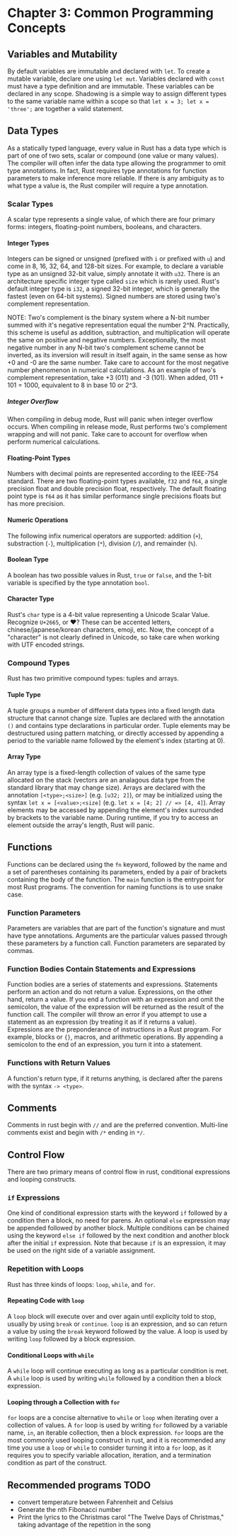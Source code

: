 # Chapter 3: Common Programming Concepts

## Variables and Mutability

By default variables are immutable and declared with `let`. To create a mutable
variable, declare one using `let mut`. Variables declared with `const` must have
a type definition and are immutable. These variables can be declared in any
scope. Shadowing is a simple way to assign different types to the same variable
name within a scope so that `let x = 3; let x = 'three';` are together a valid
statement.

## Data Types

As a statically typed language, every value in Rust has a data type which is
part of one of two sets, scalar or compound (one value or many values). The
compiler will often infer the data type allowing the programmer to omit type
annotations. In fact, Rust requires type annotations for function parameters to
make inference more reliable. If there is any ambiguity as to what type a value
is, the Rust compiler will require a type annotation.

### Scalar Types

A scalar type represents a single value, of which there are four primary forms:
integers, floating-point numbers, booleans, and characters.

#### Integer Types

Integers can be signed or unsigned (prefixed with `i` or prefixed with `u`) and
come in 8, 16, 32, 64, and 128-bit sizes. For example, to declare a variable
type as an unsigned 32-bit value, simply annotate it with `u32`.  There is an
architecture specific integer type called `size` which is rarely used. Rust's
default integer type is `i32`, a signed 32-bit integer, which is generally the
fastest (even on 64-bit systems). Signed numbers are stored using two's
complement representation.

NOTE: Two's complement is the binary system where a N-bit number summed with
it's negative representation equal the number 2^N.  Practically, this scheme is useful
as addition, subtraction, and multiplication will operate the same on positive
and negative numbers. Exceptionally, the most negative number in any N-bit two's
complement scheme cannot be inverted, as its inversion will result in itself
again, in the same sense as how +0 and -0 are the same number. Take care to
account for the most negative number phenomenon in numerical calculations.
As an example of two's complement representation, take +3 (011) and -3 (101).
When added, 011 + 101 = 1000, equivalent to 8 in base 10 or 2^3.

##### Integer Overflow

When compiling in debug mode, Rust will panic when integer overflow occurs. When
compiling in release mode, Rust performs two's complement wrapping and will not
panic. Take care to account for overflow when perform numerical calculations.

#### Floating-Point Types

Numbers with decimal points are represented according to the IEEE-754 standard.
There are two floating-point types available, `f32` and `f64`, a single
precision float and double precision float, respectively. The default floating
point type is `f64` as it has similar performance single precisions floats but
has more precision.

#### Numeric Operations

The following infix numerical operators are supported: addition (`+`),
substraction (`-`), multiplication (`*`), division (`/`), and remainder (`%`).

#### Boolean Type

A boolean has two possible values in Rust, `true` or `false`, and the 1-bit
variable is specified by the type annotation `bool`.

#### Character Type

Rust's `char` type is a 4-bit value representing a Unicode Scalar Value.
Recognize `U+2665`, or ♥? These can be accented letters, chinese/japanese/korean
characters, emoji, etc. Now, the concept of a "character" is not clearly defined
in Unicode, so take care when working with UTF encoded strings.

### Compound Types

Rust has two primitive compound types: tuples and arrays.

#### Tuple Type

A tuple groups a number of different data types into a fixed length data
structure that cannot change size. Tuples are declared with the annotation `()`
and contains type declarations in particular order. Tuple elements may be
destructured using pattern matching, or directly accessed by appending a period
to the variable name followed by the element's index (starting at 0).

#### Array Type

An array type is a fixed-length collection of values of the same type allocated
on the stack (vectors are an analagous data type from the standard library that
may change size). Arrays are declared with the annotation `[<type>;<size>]`
(e.g. `[u32; 2]`), or may be initialized using the syntax `let x = [<value>;<size]`
(e.g. `let x = [4; 2] // => [4, 4]`). Array elements may be accessed by appending
the element's index surrounded by brackets to the variable name. During runtime,
if you try to access an element outside the array's length, Rust will panic.

## Functions

Functions can be declared using the `fn` keyword, followed by the name and a
set of parentheses containing its parameters, ended by a pair of brackets
containing the body of the function. The `main` function is the entrypoint for
most Rust programs. The convention for naming functions is to use snake case.

### Function Parameters

Parameters are variables that are part of the function's signature and must have
type annotations. Arguments are the particular values passed through these
parameters by a function call. Function parameters are separated by commas.

### Function Bodies Contain Statements and Expressions

Function bodies are a series of statements and expressions. Statements perform
an action and do not return a value. Expressions, on the other hand, return a
value. If you end a function with an expression and omit the semicolon, the
value of the expression will be returned as the result of the function call. The
compiler will throw an error if you attempt to use a statement as an
expression (by treating it as if it returns a value). Expressions are the
preponderance of instructions in a Rust program. For example, blocks or `{}`,
macros, and arithmetic operations. By appending a semicolon to the end of an
expression, you turn it into a statement.

### Functions with Return Values

A function's return type, if it returns anything, is declared after the parens
with the syntax `-> <type>`.

## Comments

Comments in rust begin with `//` and are the preferred convention. Multi-line
comments exist and begin with `/*` ending in `*/`.

## Control Flow

There are two primary means of control flow in rust, conditional expressions and
looping constructs.

### `if` Expressions

One kind of conditional expression starts with the keyword `if` followed by a
condition then a block, no need for parens. An optional `else` expression may
be appended followed by another block. Multiple conditions can be chained using
the keyword `else if` followed by the next condition and another block after
the initial `if` expression. Note that because `if` is an expression, it may be
used on the right side of a variable assignment.

### Repetition with Loops

Rust has three kinds of loops: `loop`, `while`, and `for`.

#### Repeating Code with `loop`

A `loop` block will execute over and over again until explicity told to stop,
usually by using `break` or `continue`. `loop` is an expression, and so can
return a value by using the `break` keyword followed by the value. A loop is
used by writing `loop` followed by a block expression.

#### Conditional Loops with `while`

A `while` loop will continue executing as long as a particular condition is
met.  A `while` loop is used by writing `while` followed by a condition then a
block expression.

#### Looping through a Collection with `for`

`for` loops are a concise alternative to `while` or `loop` when iterating over
a collection of values. A `for` loop is used by writing `for` followed by a
variable name, `in`, an iterable collection, then a block expression. `for` loops
are the most commonly used looping construct in rust, and it is recommended any
time you use a `loop` or `while` to consider turning it into a `for` loop, as
it requires you to specify variable allocation, iteration, and a termination
condition as part of the construct.

## Recommended programs TODO

- convert temperature between Fahrenheit and Celsius
- Generate the nth Fibonacci number
- Print the lyrics to the Christmas carol "The Twelve Days of Christmas," taking
  advantage of the repetition in the song
